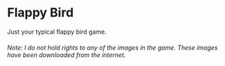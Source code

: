 # Flappy Bird
Just your typical flappy bird game. 
###### Note: I do not hold rights to any of the images in the game. These images have been downloaded from the internet.
